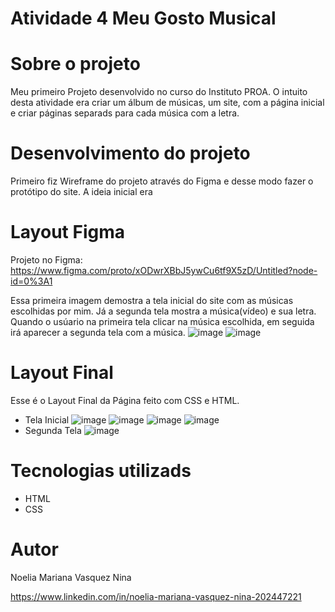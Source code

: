 # Atividade 4 Meu Gosto Musical
# Sobre o projeto
Meu primeiro Projeto desenvolvido no curso do Instituto PROA. O intuito desta atividade era criar um álbum de músicas, um site, com a página inicial e criar páginas separads para cada música com a letra.
# Desenvolvimento do projeto
Primeiro fiz Wireframe do projeto através do Figma e desse modo fazer o protótipo do site. A ideia inicial era
# Layout Figma
Projeto no Figma: https://www.figma.com/proto/xODwrXBbJ5ywCu6tf9X5zD/Untitled?node-id=0%3A1

Essa primeira imagem demostra a tela inicial do site com as músicas escolhidas por mim. Já a segunda tela mostra a música(vídeo) e sua letra. Quando o usúario na primeira tela clicar na música escolhida, em seguida irá aparecer a segunda tela com a música.
![image](https://user-images.githubusercontent.com/99990460/157897580-e327643a-1385-42e0-b292-5c211e0822b1.png)
![image](https://user-images.githubusercontent.com/99990460/157897894-98a5dd42-6406-4d66-b5c8-7a0c7f0d56d3.png)
# Layout Final
Esse é o Layout Final da Página feito com CSS e HTML.
- Tela Inicial
![image](https://user-images.githubusercontent.com/99990460/157898774-c6afd162-6e62-42d5-89cc-efa54e3e5a0b.png)
![image](https://user-images.githubusercontent.com/99990460/157899388-b266e347-a58a-48c9-abb6-b39371ba0fb4.png)
![image](https://user-images.githubusercontent.com/99990460/157899630-2c6831fe-b85b-41c5-83c2-103e8a1c5157.png)
![image](https://user-images.githubusercontent.com/99990460/157900329-5a68ec45-4241-438c-a128-1aed801ca958.png)
- Segunda Tela
![image](https://user-images.githubusercontent.com/99990460/157899841-1d626d98-a2fd-4602-b877-7da43b648f0f.png)

# Tecnologias utilizads
- HTML
- CSS
# Autor
Noelia Mariana Vasquez Nina

https://www.linkedin.com/in/noelia-mariana-vasquez-nina-202447221
